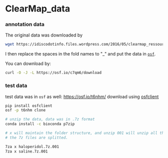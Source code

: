 # ClearMap_data

### annotation data
The original data was downloaded by 

```bash
wget https://idiscodotinfo.files.wordpress.com/2016/05/clearmap_ressources_mouse_brain.zip
```

I then replace the spaces in the fold names to "_" and put the data in [`osf`](https://osf.io/c7qm6/).

You can download by:

```bash
curl -O -J -L https://osf.io/c7qm6/download
```

### test data

test data was in `osf` as well: https://osf.io/t6nhm/
download using [osfclient](https://github.com/osfclient/osfclient)

```bash
pip install osfclient
osf -p t6nhm clone

# unzip the data, data was in .7z format
conda install -c bioconda p7zip

# x will maintain the folder structure, and unzip 001 will unzip all the other 002,003..
# the 7z files are splitted.

7za x haloperidol.7z.001
7za x saline.7z.001

```

